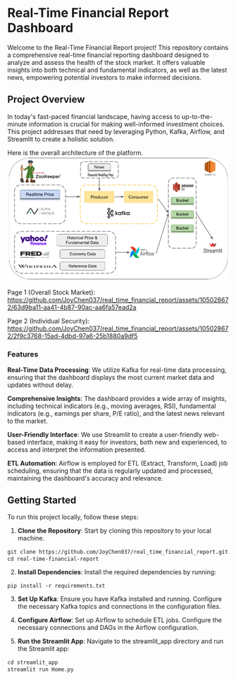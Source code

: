 # Real-Time Financial Report Dashboard

Welcome to the Real-Time Financial Report project! This repository contains a comprehensive real-time financial reporting dashboard designed to analyze and assess the health of the stock market. It offers valuable insights into both technical and fundamental indicators, as well as the latest news, empowering potential investors to make informed decisions.

## Project Overview
In today's fast-paced financial landscape, having access to up-to-the-minute information is crucial for making well-informed investment choices. This project addresses that need by leveraging Python, Kafka, Airflow, and Streamlit to create a holistic solution.

Here is the overall architecture of the platform. 
![Alt text](media/architecture.png)

Page 1 (Overall Stock Market):
https://github.com/JoyChen037/real_time_financial_report/assets/105028672/63d9ba11-aa41-4b87-90ac-aa6fa57ead2a

Page 2 (Individual Security):
https://github.com/JoyChen037/real_time_financial_report/assets/105028672/2f9c3768-15ad-4dbd-97a6-25b1880a9df5

### Features
**Real-Time Data Processing**: We utilize Kafka for real-time data processing, ensuring that the dashboard displays the most current market data and updates without delay.

**Comprehensive Insights**: The dashboard provides a wide array of insights, including technical indicators (e.g., moving averages, RSI), fundamental indicators (e.g., earnings per share, P/E ratio), and the latest news relevant to the market.

**User-Friendly Interface**: We use Streamlit to create a user-friendly web-based interface, making it easy for investors, both new and experienced, to access and interpret the information presented.

**ETL Automation**: Airflow is employed for ETL (Extract, Transform, Load) job scheduling, ensuring that the data is regularly updated and processed, maintaining the dashboard's accuracy and relevance.

## Getting Started
To run this project locally, follow these steps:

1. **Clone the Repository**: Start by cloning this repository to your local machine.
```
git clone https://github.com/JoyChen037/real_time_financial_report.git
cd real-time-financial-report
```
2. **Install Dependencies**: Install the required dependencies by running:
```
pip install -r requirements.txt
```
3. **Set Up Kafka**: Ensure you have Kafka installed and running. Configure the necessary Kafka topics and connections in the configuration files.

4. **Configure Airflow**: Set up Airflow to schedule ETL jobs. Configure the necessary connections and DAGs in the Airflow configuration.

5. **Run the Streamlit App**: Navigate to the streamlit_app directory and run the Streamlit app:
```
cd streamlit_app
streamlit run Home.py
```

